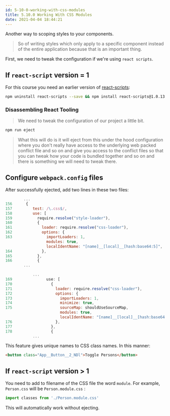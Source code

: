 ```yaml
---
id: 5-10-0-working-with-css-modules
title: 5.10.0 Working With CSS Modules
date: 2021-04-04 18:44:21
---
```


Another way to scoping styles to your components.

> So of writing styles which only apply to a specific component instead of the entire application because that is an important thing.

First, we need to tweak the configuration if we're using `react scripts`.

## If `react-script` version = 1

For this course you need an earlier version of [react-scripts](../3-base-feature-syntax/Lessons/3-3-2-0-using-create-react-app#script-versions):

```bash npm2yarn
npm uninstall react-scripts --save && npm install react-scripts@1.0.13 --save
```

### Disassembling React Tooling

> We need to tweak the configuration of our project a little bit.

```bash npm2yarn
npm run eject
```

> What this will do is it will eject from this under the hood configuration where you don't really have access to the underlying web packed conflict file and so on and give you access to the conflict files so that you can tweak how your code is bundled together and so on and there is something we will need to tweak there.

## Configure `webpack.config` files

After successfully ejected, add two lines in these two files:

```js title="config/webpack.config.dev.js" {10-11}
        ...
156      {
157         test: /\.css$/,
158         use: [
159           require.resolve("style-loader"),
160           {
161             loader: require.resolve("css-loader"),
162             options: {
163               importLoaders: 1,
                  modules: true,
                  localIdentName: "[name]__[local]__[hash:base64:5]",
164             },
165           },
166           {
        ...
```

```js title="config/webpack.config.prod.js" {9-10}
            ...
169               use: [
170                 {
171                   loader: require.resolve("css-loader"),
172                   options: {
173                     importLoaders: 1,
174                     minimize: true,
175                     sourceMap: shouldUseSourceMap,
                        modules: true,
                        localIdentName: "[name]__[local]__[hash:base64:5]",
176                   },
177                 },
178                 {
            ...
```

This feature gives unique names to CSS class names. In this manner:

```html
<button class="App__Button__2_NDl">Toggle Persons</button>
```

## If `react-script` version > 1

You need to add to filename of the CSS file the word `module`. For example, `Person.css` will be `Person.module.css` :

```jsx
import classes from './Person.module.css'
```

This will automatically work without ejecting.
